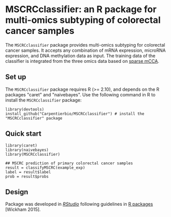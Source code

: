 ﻿# **MSCRCclassifier**: an R package for multi-omics subtyping of colorectal cancer samples

The `MSCRCclassifier` package provides multi-omics subtyping for colorectal cancer samples. It accepts any combination of mRNA expression, microRNA expression, and DNA methylation data as input. The training data of the classifier is integrated from the three omics data based on [sparse mCCA](https://www.degruyter.com/document/doi/10.2202/1544-6115.1470/html).


## Set up

The `MSCRCclassifier` package requires R (>= 2.10), and depends on the R packages "caret" and "naivebayes".
Use the following command in R to install the `MSCRCclassifier` package:
```
library(devtools)
install_github("Carpentierbio/MSCRCclassifier") # install the "MSCRCclassifier" package
```

## Quick start
```
library(caret)
library(naivebayes)
library(MSCRCclassifier)

## MSCRC prediction of primary colorectal cancer samples
result = classifyMSCRC(example_exp)
label = result$label
prob = result$probs
```

## Design

Package was developed in _[RStudio](https://www.rstudio.com/)_ following guidelines in [R packages](http://r-pkgs.had.co.nz/) [Wickham 2015].
